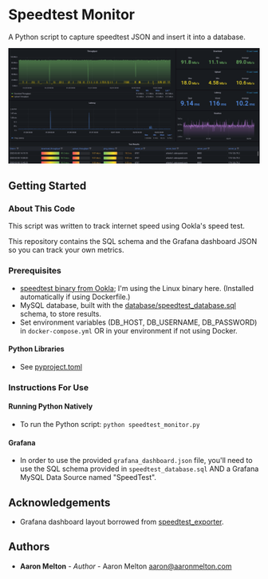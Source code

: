 # Speedtest Monitor

A Python script to capture speedtest JSON and insert it into a database.

![speedtest_monitor.png](speedtest_monitor.png)

## Getting Started

### About This Code
This script was written to track internet speed using Ookla's speed test.

This repository contains the SQL schema and the Grafana dashboard JSON so you can track your own metrics.

### Prerequisites
* [speedtest binary from Ookla](https://www.speedtest.net/apps/cli); I'm using the Linux binary here.  (Installed automatically if using Dockerfile.)
* MySQL database, built with the [database/speedtest_database.sql](https://github.com/aaronmelton/speedtest_monitor/blob/master/database/speedtest_database.sql) schema,  to store results.
* Set environment variables (DB_HOST, DB_USERNAME, DB_PASSWORD) in `docker-compose.yml` OR in your environment if not using Docker.

#### Python Libraries
* See [pyproject.toml](pyproject.toml)

### Instructions For Use

#### Running Python Natively
* To run the Python script:
`python speedtest_monitor.py`

#### Grafana
* In order to use the provided `grafana_dashboard.json` file, you'll need to use the SQL schema provided in `speedtest_database.sql` AND a Grafana MySQL Data Source named "SpeedTest".

## Acknowledgements
* Grafana dashboard layout borrowed from [speedtest_exporter](https://github.com/danopstech/speedtest_exporter).

## Authors
* **Aaron Melton** - *Author* - Aaron Melton <aaron@aaronmelton.com>
